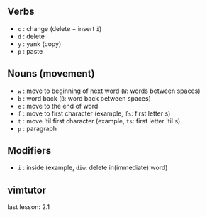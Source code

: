 ## Verbs
* `c` : change (delete + insert `i`)
* `d` : delete
* `y` : yank (copy)
* `p` : paste

## Nouns (movement)
* `w` : move to beginning of next word (`W`: words between spaces)
* `b` : word back (`B`: word back between spaces)
* `e` : move to the end of word
* `f` : move to first character (example, `fs`: first letter s)
* `t` : move 'til first character (example, `ts`: first letter 'til s)
* `p` : paragraph 

## Modifiers
* `i` : inside (example, `diw`: delete in(immediate) word)

## vimtutor
last lesson: 2.1